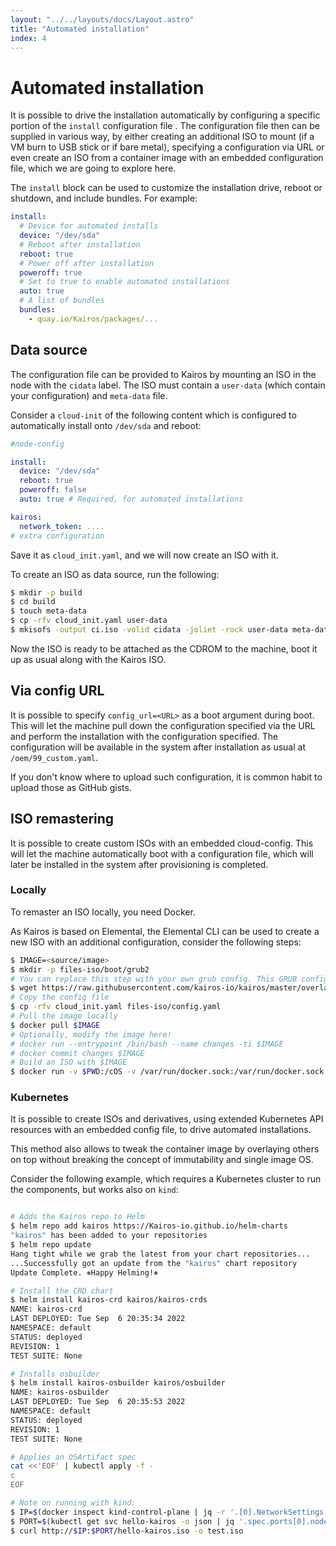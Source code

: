 ```yaml
---
layout: "../../layouts/docs/Layout.astro"
title: "Automated installation"
index: 4
---
```


# Automated installation

It is possible to drive the installation automatically by configuring a specific portion of the `install` configuration file .
The configuration file then can be supplied in various way, by either creating an additional ISO to mount (if a VM burn to USB stick or if bare metal), specifying a configuration via URL or even create an ISO from a container image with an embedded configuration file, which we are going to explore here.

The `install` block can be used to customize the installation drive, reboot or shutdown, and include bundles. For example:

```yaml
install:
  # Device for automated installs
  device: "/dev/sda"
  # Reboot after installation
  reboot: true
  # Power off after installation
  poweroff: true
  # Set to true to enable automated installations
  auto: true
  # A list of bundles
  bundles:
    - quay.io/Kairos/packages/...
```

## Data source

The configuration file can be provided to Kairos by mounting an ISO in the node with the `cidata` label. The ISO must contain a `user-data` (which contain your configuration) and `meta-data` file.

Consider a `cloud-init` of the following content which is configured to automatically install onto `/dev/sda` and reboot:

```yaml
#node-config

install:
  device: "/dev/sda"
  reboot: true
  poweroff: false
  auto: true # Required, for automated installations

kairos:
  network_token: ....
# extra configuration
```

Save it as `cloud_init.yaml`, and we will now create an ISO with it.

To create an ISO as data source, run the following:

```bash
$ mkdir -p build
$ cd build
$ touch meta-data
$ cp -rfv cloud_init.yaml user-data
$ mkisofs -output ci.iso -volid cidata -joliet -rock user-data meta-data
```

Now the ISO is ready to be attached as the CDROM to the machine, boot it up as usual along with the Kairos ISO.

## Via config URL

It is possible to specify `config_url=<URL>` as a boot argument during boot. This will let the machine pull down the configuration specified via the URL and perform the installation with the configuration specified. The configuration will be available in the system after installation as usual at `/oem/99_custom.yaml`.

If you don't know where to upload such configuration, it is common habit to upload those as GitHub gists.

## ISO remastering

It is possible to create custom ISOs with an embedded cloud-config. This will let the machine automatically boot with a configuration file, which will later be installed in the system after provisioning is completed.

### Locally

To remaster an ISO locally, you need Docker.

As Kairos is based on Elemental, the Elemental CLI can be used to create a new ISO with an additional configuration, consider the following steps:

```bash
$ IMAGE=<source/image>
$ mkdir -p files-iso/boot/grub2
# You can replace this step with your own grub config. This GRUB configuration is the boot menu of the ISO
$ wget https://raw.githubusercontent.com/kairos-io/kairos/master/overlay/files-iso/boot/grub2/grub.cfg -O files-iso/boot/grub2/grub.cfg
# Copy the config file
$ cp -rfv cloud_init.yaml files-iso/config.yaml
# Pull the image locally
$ docker pull $IMAGE
# Optionally, modify the image here!
# docker run --entrypoint /bin/bash --name changes -ti $IMAGE
# docker commit changes $IMAGE
# Build an ISO with $IMAGE
$ docker run -v $PWD:/cOS -v /var/run/docker.sock:/var/run/docker.sock -i --rm quay.io/kairos/osbuilder-tools:v0.1.1 --name "custom-iso" --debug build-iso --date=false --local --overlay-iso /cOS/files-iso $IMAGE --output /cOS/
```

### Kubernetes

It is possible to create ISOs and derivatives, using extended Kubernetes API resources with an embedded config file, to drive automated installations.

This method also allows to tweak the container image by overlaying others on top without breaking the concept of immutability and single image OS.

Consider the following example, which requires a Kubernetes cluster to run the components, but works also on `kind`:

```bash

# Adds the Kairos repo to Helm
$ helm repo add kairos https://Kairos-io.github.io/helm-charts
"kairos" has been added to your repositories
$ helm repo update
Hang tight while we grab the latest from your chart repositories...
...Successfully got an update from the "kairos" chart repository
Update Complete. ⎈Happy Helming!⎈

# Install the CRD chart
$ helm install kairos-crd kairos/kairos-crds
NAME: kairos-crd
LAST DEPLOYED: Tue Sep  6 20:35:34 2022
NAMESPACE: default
STATUS: deployed
REVISION: 1
TEST SUITE: None

# Installs osbuilder
$ helm install kairos-osbuilder kairos/osbuilder
NAME: kairos-osbuilder
LAST DEPLOYED: Tue Sep  6 20:35:53 2022
NAMESPACE: default
STATUS: deployed
REVISION: 1
TEST SUITE: None

# Applies an OSArtifact spec
cat <<'EOF' | kubectl apply -f -
c
EOF

# Note on running with kind:
$ IP=$(docker inspect kind-control-plane | jq -r '.[0].NetworkSettings.Networks.kind.IPAddress')
$ PORT=$(kubectl get svc hello-kairos -o json | jq '.spec.ports[0].nodePort')
$ curl http://$IP:$PORT/hello-kairos.iso -o test.iso


```
